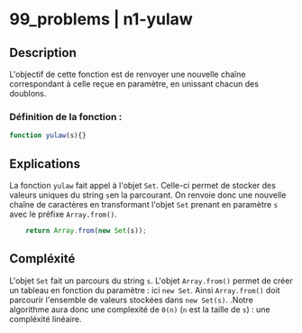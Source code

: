 # 99_problems | n1-yulaw

## Description

L'objectif de cette fonction est de renvoyer une nouvelle chaîne correspondant à celle reçue en paramètre, en unissant chacun des doublons.

### Définition de la fonction :
```javascript
function yulaw(s){}
```

## Explications
La fonction `yulaw` fait appel à l'objet `Set`. Celle-ci permet de stocker des valeurs uniques du string `s`en la parcourant. On renvoie donc une nouvelle chaîne de caractères en transformant l'objet `Set` prenant en paramètre `s` avec le préfixe `Array.from()`. 
```javascript
    return Array.from(new Set(s));
```

## Compléxité

L'objet `Set` fait un parcours du string `s`. L'objet `Array.from()` permet de créer un tableau en fonction du paramètre : ici `new Set`. Ainsi `Array.from()` doit parcourir l'ensemble de valeurs stockées dans `new Set(s)`. .Notre algorithme aura donc une complexité de `0(n)` (`n` est la taille de `s`) : une compléxité linéaire.